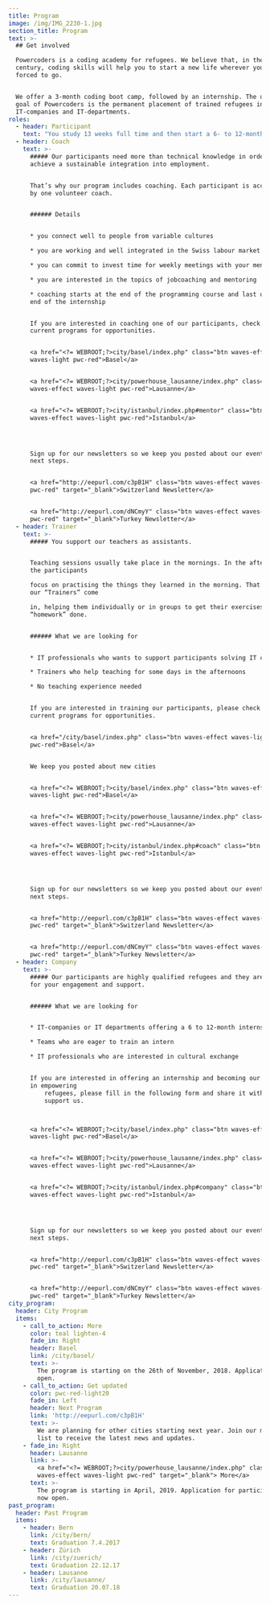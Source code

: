 ```yaml
---
title: Program
image: /img/IMG_2230-1.jpg
section_title: Program
text: >-
  ## Get involved

  Powercoders is a coding academy for refugees. We believe that, in the 21st
  century, coding skills will help you to start a new life wherever you are
  forced to go.


  We offer a 3-month coding boot camp, followed by an internship. The ultimate
  goal of Powercoders is the permanent placement of trained refugees in
  IT-companies and IT-departments.
roles:
  - header: Participant
    text: "You study 13 weeks full time and then start a 6- to 12-month internship. The program is meant for refugees and disadvantaged citizens.\r\n\n\n\n###### What we Expect\n\n* Basic knowledge in IT\n* English fluency\n* Commitment\n* Full-time availability\n\n###### What we Offer\n\n* Three-month intensive programming course\n* Additional support for laptop, food and transportation where needed\n* Coaching Program\n* Access to an internship lasting between 6 and 12 months\n\n\n\nIf the aforementioned information applies to you, apply to the program closest to their place of residence.\r\n\n\r<p>If the aforementioned information applies to you, apply to the program closest to their place of residence.</p>\n\n<a href=\"<?= WEBROOT;?>city/powerhouse_lausanne/index.php#student\" class=\"btn waves-effect waves-light pwc-red\">Lausanne</a>\n\n<a href=\"<?= WEBROOT;?>city/istanbul/index.php#student\" class=\"btn waves-effect waves-light pwc-red\">Istanbul</a>\n\n<p>Sign up for our newsletters so we keep you posted about our events and next steps.</p>\n\n<a href=\"http://eepurl.com/c3pB1H\" class=\"btn waves-effect waves-light pwc-red\" target=\"_blank\">Switzerland Newsletter</a>\n\n<a href=\"http://eepurl.com/dNCmyY\" class=\"btn waves-effect waves-light pwc-red\" target=\"_blank\">Turkey Newsletter</a>"
  - header: Coach
    text: >-
      ##### Our participants need more than technical knowledge in order to
      achieve a sustainable integration into employment.


      That’s why our program includes coaching. Each participant is accompanied
      by one volunteer coach.


      ###### Details


      * you connect well to people from variable cultures

      * you are working and well integrated in the Swiss labour market

      * you can commit to invest time for weekly meetings with your mentee

      * you are interested in the topics of jobcoaching and mentoring

      * coaching starts at the end of the programming course and last until the
      end of the internship


      If you are interested in coaching one of our participants, check our
      current programs for opportunities.


      <a href="<?= WEBROOT;?>city/basel/index.php" class="btn waves-effect
      waves-light pwc-red">Basel</a>


      <a href="<?= WEBROOT;?>city/powerhouse_lausanne/index.php" class="btn
      waves-effect waves-light pwc-red">Lausanne</a>


      <a href="<?= WEBROOT;?>city/istanbul/index.php#mentor" class="btn
      waves-effect waves-light pwc-red">Istanbul</a>




      Sign up for our newsletters so we keep you posted about our events and
      next steps.


      <a href="http://eepurl.com/c3pB1H" class="btn waves-effect waves-light
      pwc-red" target="_blank">Switzerland Newsletter</a>


      <a href="http://eepurl.com/dNCmyY" class="btn waves-effect waves-light
      pwc-red" target="_blank">Turkey Newsletter</a>
  - header: Trainer
    text: >-
      ##### You support our teachers as assistants.


      Teaching sessions usually take place in the mornings. In the afternoons,
      the participants

      focus on practising the things they learned in the morning. That’s where
      our “Trainers” come

      in, helping them individually or in groups to get their exercises and
      “homework” done.


      ###### What we are looking for


      * IT professionals who wants to support participants solving IT challenges

      * Trainers who help teaching for some days in the afternoons

      * No teaching experience needed


      If you are interested in training our participants, please check our
      current programs for opportunities.


      <a href="/city/basel/index.php" class="btn waves-effect waves-light
      pwc-red">Basel</a>


      We keep you posted about new cities


      <a href="<?= WEBROOT;?>city/basel/index.php" class="btn waves-effect
      waves-light pwc-red">Basel</a>


      <a href="<?= WEBROOT;?>city/powerhouse_lausanne/index.php" class="btn
      waves-effect waves-light pwc-red">Lausanne</a>


      <a href="<?= WEBROOT;?>city/istanbul/index.php#coach" class="btn
      waves-effect waves-light pwc-red">Istanbul</a>




      Sign up for our newsletters so we keep you posted about our events and
      next steps.


      <a href="http://eepurl.com/c3pB1H" class="btn waves-effect waves-light
      pwc-red" target="_blank">Switzerland Newsletter</a>


      <a href="http://eepurl.com/dNCmyY" class="btn waves-effect waves-light
      pwc-red" target="_blank">Turkey Newsletter</a>
  - header: Company
    text: >-
      ##### Our participants are highly qualified refugees and they are looking
      for your engagement and support.


      ###### What we are looking for


      * IT-companies or IT departments offering a 6 to 12-month internship

      * Teams who are eager to train an intern

      * IT professionals who are interested in cultural exchange


      If you are interested in offering an internship and becoming our partner
      in empowering
          refugees, please fill in the following form and share it with other companies who can
          support us.



      <a href="<?= WEBROOT;?>city/basel/index.php" class="btn waves-effect
      waves-light pwc-red">Basel</a>


      <a href="<?= WEBROOT;?>city/powerhouse_lausanne/index.php" class="btn
      waves-effect waves-light pwc-red">Lausanne</a>


      <a href="<?= WEBROOT;?>city/istanbul/index.php#company" class="btn
      waves-effect waves-light pwc-red">Istanbul</a>




      Sign up for our newsletters so we keep you posted about our events and
      next steps.


      <a href="http://eepurl.com/c3pB1H" class="btn waves-effect waves-light
      pwc-red" target="_blank">Switzerland Newsletter</a>


      <a href="http://eepurl.com/dNCmyY" class="btn waves-effect waves-light
      pwc-red" target="_blank">Turkey Newsletter</a>
city_program:
  header: City Program
  items:
    - call_to_action: More
      color: teal lighten-4
      fade_in: Right
      header: Basel
      link: /city/basel/
      text: >-
        The program is starting on the 26th of November, 2018. Application is
        open.
    - call_to_action: Get updated
      color: pwc-red-light20
      fade_in: Left
      header: Next Program
      link: 'http://eepurl.com/c3pB1H'
      text: >-
        We are planning for other cities starting next year. Join our mailing
        list to receive the latest news and updates.
    - fade_in: Right
      header: Lausanne
      link: >-
        <a href="<?= WEBROOT;?>city/powerhouse_lausanne/index.php" class="btn
        waves-effect waves-light pwc-red" target="_blank"> More</a>
      text: >-
        The program is starting in April, 2019. Application for participants is
        now open.
past_program:
  header: Past Program
  items:
    - header: Bern
      link: /city/bern/
      text: Graduation 7.4.2017
    - header: Zürich
      link: /city/zuerich/
      text: Graduation 22.12.17
    - header: Lausanne
      link: /city/lausanne/
      text: Graduation 20.07.18
---
```



